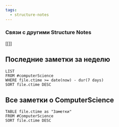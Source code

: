 ```yaml
---
tags:
  - structure-notes
---
```

### Связи с другими Structure Notes

[[]]

## Последние заметки за неделю

```dataview
LIST
FROM #computerScience  
WHERE file.ctime >= date(now) - dur(7 days)
SORT file.ctime DESC
```

## Все заметки о ComputerScience

```dataview
TABLE file.ctime as "Заметки"
FROM #ComputerScience 
SORT file.ctime DESC
```
